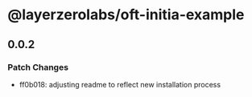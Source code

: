 # @layerzerolabs/oft-initia-example

## 0.0.2

### Patch Changes

- ff0b018: adjusting readme to reflect new installation process
